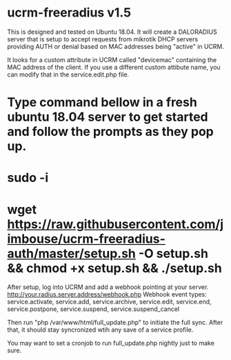 # ucrm-freeradius v1.5

This is designed and tested on Ubuntu 18.04.  It will create a DALORADIUS server that is setup to accept requests from mikrotik DHCP servers providing AUTH or denial based on MAC addresses being "active" in UCRM.

It looks for a custom attribute in UCRM called "devicemac" containing the MAC address of the client.  If you use a different custom attibute name, you can modify that in the service.edit.php file.

# Type command bellow in a fresh ubuntu 18.04 server to get started and follow the prompts as they pop up.
# sudo -i
# wget https://raw.githubusercontent.com/jimbouse/ucrm-freeradius-auth/master/setup.sh -O setup.sh && chmod +x setup.sh && ./setup.sh

After setup, log into UCRM and add a webhook pointing at your server.  http://your.radius.server.address/webhook.php
Webhook event types: service.activate, service.add, service.archive, service.edit, service.end, service.postpone, service.suspend, service.suspend_cancel

Then run "php /var/www/html/full_update.php" to initiate the full sync.
After that, it should stay syncronized wtih any save of a service profile.

You may want to set a cronjob to run full_update.php nightly just to make sure.
